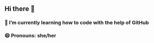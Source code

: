 ## Hi there 👋


### 🌱 I’m currently learning how to code with the help of GitHub
### 😄 Pronouns: she/her

